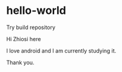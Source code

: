 # hello-world
Try build repository

Hi Zhiosi here

I love android and I am currently studying it.

Thank you.
